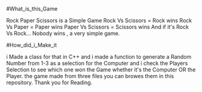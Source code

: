 #What_is_this_Game

Rock Paper Scissors is a Simple Game 
Rock Vs Scissors = Rock wins
Rock Vs Paper = Paper wins
Paper Vs Scissors = Scissors wins
And if it's Rock Vs Rock...
Nobody wins , a very simple game.

#How_did_i_Make_it

i Made a class for that in C++ and i made a function to generate a Random Number from 1-3 as a selection for the Computer
and i check the Players Selection to see which one won the Game whether it's the Computer OR the Player.
the game made from three files you can browes them in this repository.
Thank you for Reading.
